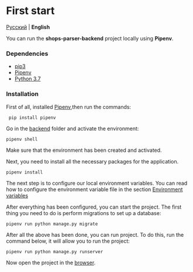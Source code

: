 # First start

[Русский](../ru/first_start.md) | **English**

You can run the **shops-parser-backend** project locally using **Pipenv**.

### Dependencies

* [pip3](https://github.com/pypa/pip)
* [Pipenv](https://pypi.org/project/pipenv/)
* [Python 3.7](https://www.ics.uci.edu/~pattis/common/handouts/pythoneclipsejava/python.html)

### Installation

First of all, installed [Pipenv](https://pypi.org/project/pipenv/),then run the commands:

     pip install pipenv
     
Go in the [backend](../../docker/backend) folder and activate the environment:

    pipenv shell

Make sure that the environment has been created and activated.

Next, you need to install all the necessary packages for the application.

    pipenv install
    
The next step is to configure our local environment variables. 
You can read how to configure the environment variable file in the section [Environment variables](enviroment.md)

After everything has been configured, you can start the project. The first thing you need to do is perform migrations
to set up a database:

    pipenv run python manage.py migrate

After all the above has been done, you can run project. To do this, run the command below,
it will allow you to run the project:

    pipenv run python manage.py runserver

Now open the project in the [browser](http://localhost:8000).